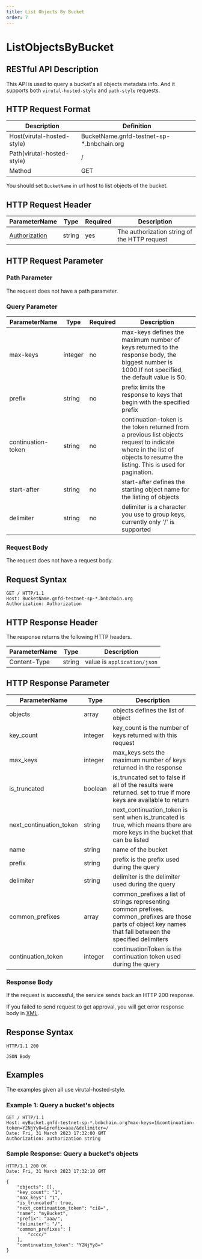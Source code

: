 ```yaml
---
title: List Objects By Bucket
order: 7
---
```

# ListObjectsByBucket

## RESTful API Description

This API is used to query a bucket's all objects metadata info. And it supports both `virutal-hosted-style` and `path-style` requests.

## HTTP Request Format

| Description                | Definition                                |
| -------------------------- | ----------------------------------------- |
| Host(virutal-hosted-style) | BucketName.gnfd-testnet-sp-*.bnbchain.org |
| Path(virutal-hosted-style) | /                                         |
| Method                     | GET                                       |

You should set `BucketName` in url host to list objects of the bucket.

## HTTP Request Header

| ParameterName                                                      | Type   | Required | Description                                  |
| ------------------------------------------------------------------ | ------ | -------- | -------------------------------------------- |
| [Authorization](./referenece/gnfd_headers.md#authorization-header) | string | yes      | The authorization string of the HTTP request |

## HTTP Request Parameter

### Path Parameter

The request does not have a path parameter.

### Query Parameter


| ParameterName      | Type      | Required | Description                                                                                                                                                                      |
|--------------------|-----------|----------|----------------------------------------------------------------------------------------------------------------------------------------------------------------------------------|
| max-keys           | integer   | no       | max-keys defines the maximum number of keys returned to the response body, the biggest number is 1000.If not specified, the default value is 50.                                 |
| prefix             | string    | no       | prefix limits the response to keys that begin with the specified prefix                                                                                                          |
| continuation-token | string    | no       | continuation-token is the token returned from a previous list objects request to indicate where in the list of objects to resume the listing. This is used for pagination.       |
| start-after        | string    | no       | start-after defines the starting object name for the listing of objects                                                                                                          |
| delimiter          | string    | no       | delimiter is a character you use to group keys, currently only '/' is supported                                                                                                  |
### Request Body

The request does not have a request body.

## Request Syntax

```HTTP
GET / HTTP/1.1
Host: BucketName.gnfd-testnet-sp-*.bnbchain.org
Authorization: Authorization
```

## HTTP Response Header

The response returns the following HTTP headers.

| ParameterName | Type   | Description                 |
| ------------- | ------ | --------------------------- |
| Content-Type  | string | value is `application/json` |

## HTTP Response Parameter

| ParameterName           | Type     | Description                                                                                                                                                    |
|-------------------------|----------|----------------------------------------------------------------------------------------------------------------------------------------------------------------|
| objects                 | array    | objects defines the list of object                                                                                                                             |
| key_count               | integer  | key_count is the number of keys returned with this request                                                                                                     |
| max_keys                | integer  | max_keys sets the maximum number of keys returned in the response                                                                                              |
| is_truncated            | boolean  | is_truncated set to false if all of the results were returned. set to true if more keys are available to return                                                |
| next_continuation_token | string   | next_continuation_token is sent when is_truncated is true, which means there are more keys in the bucket that can be listed                                    |
| name                    | string   | name of the bucket                                                                                                                                             |
| prefix                  | string   | prefix is the prefix used during the query                                                                                                                     |
| delimiter               | string   | delimiter is the delimiter used during the query                                                                                                               |
| common_prefixes         | array    | common_prefixes a list of strings representing common prefixes. common_prefixes are those parts of object key names that fall between the specified delimiters |
| continuation_token      | integer  | continuationToken is the continuation token used during the query                                                                                              |
### Response Body

If the request is successful, the service sends back an HTTP 200 response.

If you failed to send request to get approval, you will get error response body in [XML](./common/error.md#sp-error-response-parameter).

## Response Syntax

```HTTP
HTTP/1.1 200

JSON Body
```

## Examples

The examples given all use virutal-hosted-style.

### Example 1: Query a bucket's objects

```HTTP
GET / HTTP/1.1
Host: myBucket.gnfd-testnet-sp-*.bnbchain.org?max-keys=1&continuation-token=Y2NjYy8=&prefix=aaa/&delimiter=/
Date: Fri, 31 March 2023 17:32:00 GMT
Authorization: authorization string
```

### Sample Response: Query a bucket's objects

```HTTP
HTTP/1.1 200 OK
Date: Fri, 31 March 2023 17:32:10 GMT

{
    "objects": [],
    "key_count": "1",
    "max_keys": "1",
    "is_truncated": true,
    "next_continuation_token": "ci8=",
    "name": "myBucket",
    "prefix": "aaa/",
    "delimiter": "/",
    "common_prefixes": [
        "cccc/"
    ],
    "continuation_token": "Y2NjYy8="
}
```
